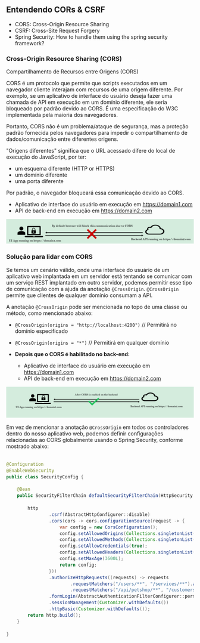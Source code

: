 ## Entendendo CORs & CSRF

* CORS: Cross-Origin Resource Sharing
* CSRF: Cross-Site Request Forgery
* Spring Security: How to handle them using the spring security framework?

### Cross-Origin Resource Sharing (CORS)

Compartilhamento de Recursos entre Origens (CORS)

CORS é um protocolo que permite que scripts executados em um navegador cliente interajam com recursos de uma origem
diferente. Por exemplo, se um aplicativo de interface do usuário deseja fazer uma chamada de API em execução em um
domínio diferente, ele seria bloqueado por padrão devido ao CORS. É uma especificação do W3C implementada pela maioria
dos navegadores.

Portanto, CORS não é um problema/ataque de segurança, mas a proteção padrão fornecida pelos navegadores para impedir o
compartilhamento de dados/comunicação entre diferentes origens.

"Origens diferentes" significa que o URL acessado difere do local de execução do JavaScript, por ter:

* um esquema diferente (HTTP or HTTPS)
* um domínio diferente
* uma porta diferente

Por padrão, o navegador bloqueará essa comunicação devido ao CORS.

* Aplicativo de interface do usuário em execução em https://domain1.com
* API de back-end em execução em https://domain2.com

![Cross-Origin Resource Sharing](./img/spring_security_cors_001.png)

### Solução para lidar com CORS

Se temos um cenário válido, onde uma interface do usuário de um aplicativo web implantada em um servidor está tentando
se comunicar com um serviço REST implantado em outro servidor, podemos permitir esse tipo de comunicação com a ajuda da
anotação `@CrossOrigin`. `@CrossOrigin` permite que clientes de qualquer domínio consumam a API.

A anotação `@CrossOrigin` pode ser mencionada no topo de uma classe ou método, como mencionado abaixo:

* `@CrossOrigin(origins = "http://localhost:4200")` // Permitirá no domínio especificado
* `@CrossOrigin(origins = "*")` // Permitirá em qualquer domínio

* **Depois que o CORS é habilitado no back-end:**
    * Aplicativo de interface do usuário em execução em https://domain1.com
    * API de back-end em execução em https://domain2.com

![Solution to handle CORS](./img/spring_security_cors_002.png)

Em vez de mencionar a anotação `@CrossOrigin` em todos os controladores dentro do nosso aplicativo web, podemos definir
configurações relacionadas ao CORS globalmente usando o Spring Security, conforme mostrado abaixo:

```java

@Configuration
@EnableWebSecurity
public class SecurityConfig {

	@Bean
	public SecurityFilterChain defaultSecurityFilterChain(HttpSecurity http) throws Exception {

		http
				.csrf(AbstractHttpConfigurer::disable)
				.cors(cors -> cors.configurationSource(request -> {
					var config = new CorsConfiguration();
					config.setAllowedOrigins(Collections.singletonList("http://localhost:4200"));
					config.setAllowedMethods(Collections.singletonList("*"));
					config.setAllowCredentials(true);
					config.setAllowedHeaders(Collections.singletonList("*"));
					config.setMaxAge(3600L);
					return config;
				}))
				.authorizeHttpRequests((requests) -> requests
						.requestMatchers("/users/**", "/services/**").authenticated()
						.requestMatchers("/api/petshop/**", "/customers/register").permitAll())
				.formLogin(AbstractAuthenticationFilterConfigurer::permitAll)
				.sessionManagement(Customizer.withDefaults())
				.httpBasic(Customizer.withDefaults());
		return http.build();
	}

}    
```